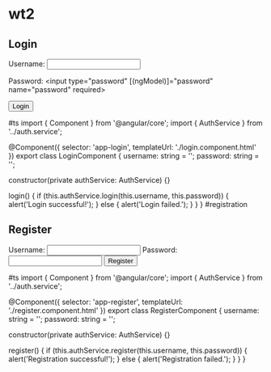 # wt2 
<h2>Login</h2>
<div class="login">
  <form (ngSubmit)="login()">
  <div class="useranme"> 
    <label>
    Username:
    <input type="text" [(ngModel)]="username" name="username" required>
  </label>
</div>
<div class="password">
  <label >
 
  Password:
    <input type="password" [(ngModel)]="password" name="password" required>
  </label>
</div>
<div>
  <button type="submit">Login</button>
</div>
  
</form>

 
</div>
#ts
import { Component } from '@angular/core';
import { AuthService } from '../auth.service';

@Component({
  selector: 'app-login',
  templateUrl: './login.component.html'
})
export class LoginComponent {
  username: string = '';
  password: string = '';

  constructor(private authService: AuthService) {}

  login() {
    if (this.authService.login(this.username, this.password)) {
      alert('Login successful!');
    } else {
      alert('Login failed.');
    }
  }
}
#registration
<h2>Register</h2>
<form (ngSubmit)="register()">
  <label>
    Username:
    <input type="text" [(ngModel)]="username" name="username" required>
  </label>
  <label>
    Password:
    <input type="password" [(ngModel)]="password" name="password" required>
  </label>
  <button type="submit">Register</button>
</form>
#ts
import { Component } from '@angular/core';
import { AuthService } from '../auth.service';

@Component({
  selector: 'app-register',
  templateUrl: './register.component.html'
})
export class RegisterComponent {
  username: string = '';
  password: string = '';

  constructor(private authService: AuthService) {}

  register() {
    if (this.authService.register(this.username, this.password)) {
      alert('Registration successful!');
    } else {
      alert('Registration failed.');
    }
  }
}
